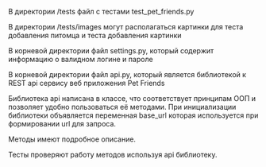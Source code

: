 В директории /tests файл с тестами test_pet_friends.py

В директории /tests/images могут располагаться картинки для теста добавления питомца и теста добавления картинки

В корневой директории файл settings.py, который содержит информацию о валидном логине и пароле

В корневой директории файл api.py, который является библиотекой к REST api сервису веб приложения Pet Friends

Библиотека api написана в классе, что соответствует принципам ООП и позволяет удобно пользоваться её методами. При инициализации библиотеки объявляется переменная base_url которая используется при формировании url для запроса.

Методы имеют подробное описание.

Тесты проверяют работу методов используя api библиотеку.
